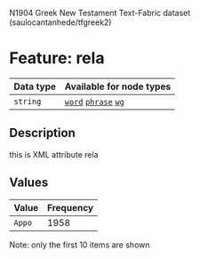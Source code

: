 <p>N1904 Greek New Testament Text-Fabric dataset (saulocantanhede/tfgreek2)</p>

<h1>Feature: rela</h1>

<table>
<thead>
<tr>
  <th>Data type</th>
  <th>Available for node types</th>
</tr>
</thead>
<tbody>
<tr>
  <td><code>string</code></td>
  <td><A HREF="featurebynodetype.md#word"><code>word</code></A> <A HREF="featurebynodetype.md#phrase"><code>phrase</code></A> <A HREF="featurebynodetype.md#wg"><code>wg</code></A></td>
</tr>
</tbody>
</table>

<h2>Description</h2>

<p>this is XML attribute rela</p>

<h2>Values</h2>

<table>
<thead>
<tr>
  <th>Value</th>
  <th>Frequency</th>
</tr>
</thead>
<tbody>
<tr>
  <td><code>Appo</code></td>
  <td>1958</td>
</tr>
</tbody>
</table>

<p>Note: only the first 10 items are shown</p>
